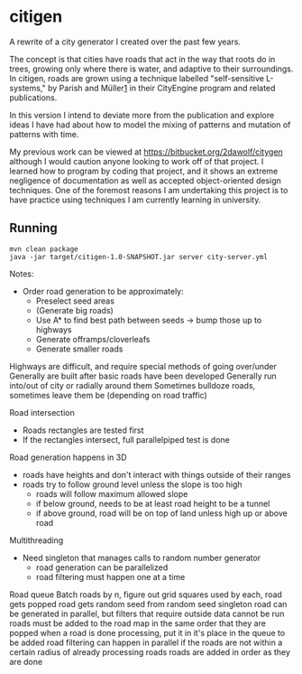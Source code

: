 citigen
=======

A rewrite of a city generator I created over the past few years.

The concept is that cities have roads that act in the way that roots do in trees, 
growing only where there is water, and adaptive to their surroundings. In citigen,
roads are grown using a technique labelled "self-sensitive L-systems," by Parish
and Müller[1] in their CityEngine program and related publications.

In this version I intend to deviate more from the publication and explore ideas I
have had about how to model the mixing of patterns and mutation of patterns with
time.

My previous work can be viewed at https://bitbucket.org/2dawolf/citygen although
I would caution anyone looking to work off of that project. I learned how to
program by coding that project, and it shows an extreme negligence of
documentation as well as accepted object-oriented design techniques. One of the
foremost reasons I am undertaking this project is to have practice using
techniques I am currently learning in university.

[1]: http://people.ee.ethz.ch/~pascmu/documents/procedural_modeling_of_cities__siggraph2001.pdf


## Running
```
mvn clean package
java -jar target/citigen-1.0-SNAPSHOT.jar server city-server.yml
```


Notes:

- Order road generation to be approximately:
  - Preselect seed areas
  - (Generate big roads)
  - Use A* to find best path between seeds -> bump those up to highways
  - Generate offramps/cloverleafs
  - Generate smaller roads

Highways are difficult, and require special methods of going over/under
Generally are built after basic roads have been developed
Generally run into/out of city or radially around them
Sometimes bulldoze roads, sometimes leave them be (depending on road traffic)

Road intersection
  - Roads rectangles are tested first
  - If the rectangles intersect, full parallelpiped test is done

Road generation happens in 3D
  - roads have heights and don't interact with things outside of their ranges
  - roads try to follow ground level unless the slope is too high
    - roads will follow maximum allowed slope
    - if below ground, needs to be at least road height to be a tunnel
    - if above ground, road will be on top of land unless high up or above road

Multithreading
- Need singleton that manages calls to random number generator
  - road generation can be parallelized
  - road filtering must happen one at a time

Road queue
  Batch roads by n, figure out grid squares used by each, 
  road gets popped
  road gets random seed from random seed singleton
  road can be generated in parallel, but filters that require outside data cannot be run
  roads must be added to the road map in the same order that they are popped
    when a road is done processing, put it in it's place in the queue to be added
    road filtering can happen in parallel if the roads are not within a certain radius of already processing roads
  roads are added in order as they are done
